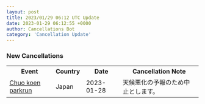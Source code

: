 ```yaml
---
layout: post
title: 2023/01/29 06:12 UTC Update
date: 2023-01-29 06:12:55 +0000
author: Cancellations Bot
category: 'Cancellation Update'
---
```


<h3>New Cancellations</h3>
<div class='hscrollable'>
<table style='width: 100%'>
    <tr>
        <th>Event</th>
        <th>Country</th>
        <th>Date</th>
        <th>Cancellation Note</th>
    </tr>
    <tr>
        <td><a href="https://www.parkrun.jp/chuokoen">Chuo koen parkrun</a></td>
        <td>Japan</td>
        <td>2023-01-28</td>
        <td>天候悪化の予報のため中止とします。</td>
    </tr>
</table>
</div>
